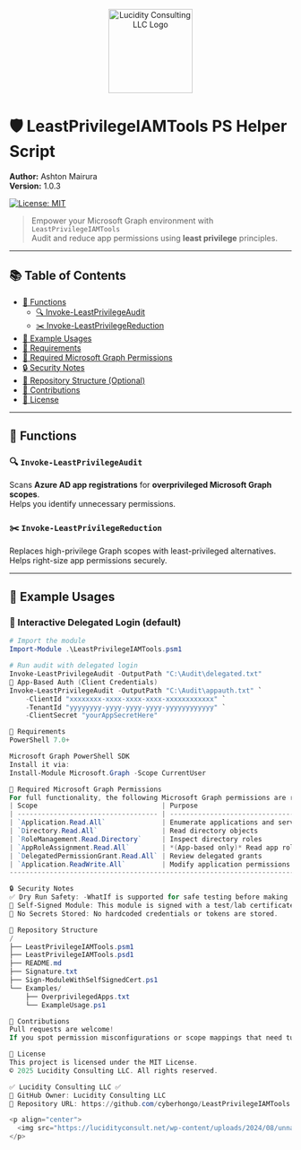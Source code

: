 <p align="center">
  <img src="https://lucidityconsult.net/wp-content/uploads/2024/08/unnamed.png" alt="Lucidity Consulting LLC Logo" width="150"/>
</p>

# 🛡️ LeastPrivilegeIAMTools PS Helper Script  
**Author:** Ashton Mairura  
**Version:** 1.0.3  

[![License: MIT](https://img.shields.io/badge/license-MIT-green.svg)](LICENSE)

> Empower your Microsoft Graph environment with `LeastPrivilegeIAMTools`  
> Audit and reduce app permissions using **least privilege** principles.

---

## 📚 Table of Contents

- [🚀 Functions](#-functions)
  - [🔍 Invoke-LeastPrivilegeAudit](#-invoke-leastprivilegeaudit)
  - [✂️ Invoke-LeastPrivilegeReduction](#-invoke-leastprivilegereduction)
- [🧪 Example Usages](#-example-usages)
- [📝 Requirements](#-requirements)
- [🔑 Required Microsoft Graph Permissions](#-required-microsoft-graph-permissions)
- [🔒 Security Notes](#-security-notes)
- [📂 Repository Structure (Optional)](#-repository-structure-optional)
- [🙌 Contributions](#-contributions)
- [📄 License](#-license)

---

## 🚀 Functions

### 🔍 `Invoke-LeastPrivilegeAudit`  
Scans **Azure AD app registrations** for **overprivileged Microsoft Graph scopes**.  
Helps you identify unnecessary permissions.

### ✂️ `Invoke-LeastPrivilegeReduction`  
Replaces high-privilege Graph scopes with least-privileged alternatives.  
Helps right-size app permissions securely.

---

## 🧪 Example Usages

### 🔹 Interactive Delegated Login (default)
```powershell
# Import the module
Import-Module .\LeastPrivilegeIAMTools.psm1

# Run audit with delegated login
Invoke-LeastPrivilegeAudit -OutputPath "C:\Audit\delegated.txt"
🔹 App-Based Auth (Client Credentials)
Invoke-LeastPrivilegeAudit -OutputPath "C:\Audit\appauth.txt" `
    -ClientId "xxxxxxxx-xxxx-xxxx-xxxx-xxxxxxxxxxxx" `
    -TenantId "yyyyyyyy-yyyy-yyyy-yyyy-yyyyyyyyyyyy" `
    -ClientSecret "yourAppSecretHere"

📝 Requirements
PowerShell 7.0+

Microsoft Graph PowerShell SDK
Install it via:
Install-Module Microsoft.Graph -Scope CurrentUser

🔑 Required Microsoft Graph Permissions
For full functionality, the following Microsoft Graph permissions are required:
| Scope                               | Purpose                                                   |
| ----------------------------------- | --------------------------------------------------------- |
| `Application.Read.All`              | Enumerate applications and service principals             |
| `Directory.Read.All`                | Read directory objects                                    |
| `RoleManagement.Read.Directory`     | Inspect directory roles                                   |
| `AppRoleAssignment.Read.All`        | *(App-based only)* Read app role assignments              |
| `DelegatedPermissionGrant.Read.All` | Review delegated grants                                   |
| `Application.ReadWrite.All`         | Modify application permissions *(required for reduction)* |
---------------------------------------------------------------------------------------------------

🔒 Security Notes
✅ Dry Run Safety: -WhatIf is supported for safe testing before making changes.
🔏 Self-Signed Module: This module is signed with a test/lab certificate.
🚫 No Secrets Stored: No hardcoded credentials or tokens are stored.

📂 Repository Structure
/
├── LeastPrivilegeIAMTools.psm1
├── LeastPrivilegeIAMTools.psd1
├── README.md
├── Signature.txt
├── Sign-ModuleWithSelfSignedCert.ps1
└── Examples/
    ├── OverprivilegedApps.txt
    └── ExampleUsage.ps1

🙌 Contributions
Pull requests are welcome!
If you spot permission misconfigurations or scope mappings that need tuning—open an issue or PR.

📄 License
This project is licensed under the MIT License.
© 2025 Lucidity Consulting LLC. All rights reserved.

✅ Lucidity Consulting LLC ✅
🔁 GitHub Owner: Lucidity Consulting LLC
🔗 Repository URL: https://github.com/cyberhongo/LeastPrivilegeIAMTools

<p align="center">
  <img src="https://lucidityconsult.net/wp-content/uploads/2024/08/unnamed.png" alt="Lucidity Consulting LLC Logo" width="150"/>
</p>

